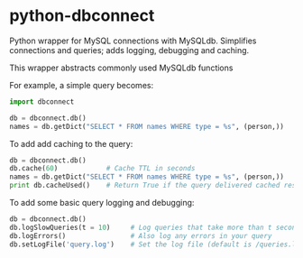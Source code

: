 # python-dbconnect

Python wrapper for MySQL connections with MySQLdb. Simplifies connections and queries; adds logging, debugging and caching.

This wrapper abstracts commonly used MySQLdb functions

For example, a simple query becomes:
~~~python
import dbconnect

db = dbconnect.db()
names = db.getDict("SELECT * FROM names WHERE type = %s", (person,))
~~~

To add add caching to the query:

~~~python
db = dbconnect.db()
db.cache(60)            # Cache TTL in seconds
names = db.getDict("SELECT * FROM names WHERE type = %s", (person,))
print db.cacheUsed()    # Return True if the query delivered cached results
~~~

To add some basic query logging and debugging:

~~~python
db = dbconnect.db()
db.logSlowQueries(t = 10)     # Log queries that take more than t seconds
db.logErrors()                # Also log any errors in your query
db.setLogFile('query.log')    # Set the log file (default is /queries.log)
~~~
